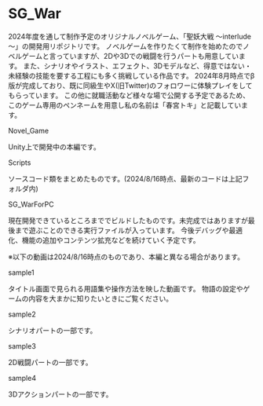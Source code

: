 # SG_War
2024年度を通して制作予定のオリジナルノベルゲーム、「聖妖大戦 ～interlude～」の開発用リポジトリです。
ノベルゲームを作りたくて制作を始めたのでノベルゲームと言っていますが、2Dや3Dでの戦闘を行うパートも用意しています。
また、シナリオやイラスト、エフェクト、3Dモデルなど、得意ではない・未経験の技能を要する工程にも多く挑戦している作品です。
2024年8月時点でβ版が完成しており、既に同級生やX(旧Twitter)のフォロワーに体験プレイをしてもらっています。
この他に就職活動など様々な場で公開する予定であるため、このゲーム専用のペンネームを用意し私の名前は「春宮トキ」と記載しています。

Novel_Game

Unity上で開発中の本編です。

Scripts

ソースコード類をまとめたものです。(2024/8/16時点、最新のコードは上記フォルダ内)

SG_WarForPC

現在開発できているところまででビルドしたものです。未完成ではありますが最後まで遊ぶことのできる実行ファイルが入っています。
今後デバッグや最適化、機能の追加やコンテンツ拡充などを続けていく予定です。

※以下の動画は2024/8/16時点のものであり、本編と異なる場合があります。

sample1

タイトル画面で見られる用語集や操作方法を映した動画です。
物語の設定やゲームの内容を大まかに知りたいときにご覧ください。

sample2

シナリオパートの一部です。

sample3

2D戦闘パートの一部です。

sample4

3Dアクションパートの一部です。